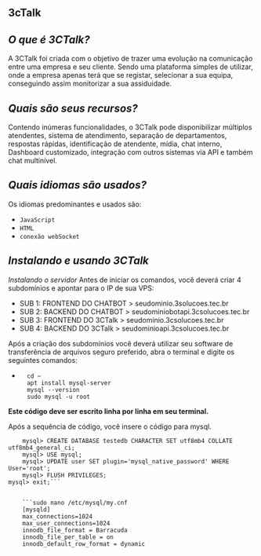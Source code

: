 ## 3cTalk

## *O que é 3CTalk?*

A 3CTalk foi criada com o objetivo de trazer uma evolução na comunicação entre uma empresa e seu cliente. Sendo uma plataforma simples de utilizar, onde a empresa apenas terá que se registar, selecionar a sua equipa, conseguindo assim monitorizar a sua assiduidade.

## *Quais são seus recursos?*

Contendo inúmeras funcionalidades, o 3CTalk pode disponibilizar múltiplos atendentes, sistema de atendimento, separação de departamentos, respostas rápidas, identificação de atendente, mídia, chat interno, Dashboard customizado, integração com outros sistemas via API e também chat multinível.

## *Quais idiomas são usados?*

Os idiomas predominantes e usados ​​são:
- `JavaScript`
- `HTML`
- `conexão webSocket `

## *Instalando e usando 3CTalk*

*Instalando o servidor*
Antes de iniciar os comandos, você deverá criar 4 subdomínios e apontar para o IP de sua VPS:

- SUB 1: FRONTEND DO CHATBOT > seudominio.3solucoes.tec.br
- SUB 2: BACKEND DO CHATBOT > seudominiobotapi.3csolucoes.tec.br
- SUB 3: FRONTEND DO 3CTalk > seudominio.3csolucoes.tec.br
- SUB 4: BACKEND DO 3CTalk > seudominioapi.3csolucoes.tec.br

Após a criação dos subdomínios você deverá utilizar  seu software de transferência de arquivos seguro preferido, abra o terminal e digite os seguintes comandos:

- ``` sudo su root 
    cd ~ 
    apt install mysql-server 
    mysql --version
    sudo mysql -u root 

**Este código deve ser escrito linha por linha em seu terminal.**

Após a sequência de código, você insere o código para mysql.

```
    mysql> CREATE DATABASE testedb CHARACTER SET utf8mb4 COLLATE utf8mb4_general_ci;
    mysql> USE mysql;
    mysql> UPDATE user SET plugin='mysql_native_password' WHERE User='root';
    mysql> FLUSH PRIVILEGES;
mysql> exit;```
    
    
    ```sudo nano /etc/mysql/my.cnf
    [mysqld]
    max_connections=1024
    max_user_connections=1024
    innodb_file_format = Barracuda
    innodb_file_per_table = on
    innodb_default_row_format = dynamic



